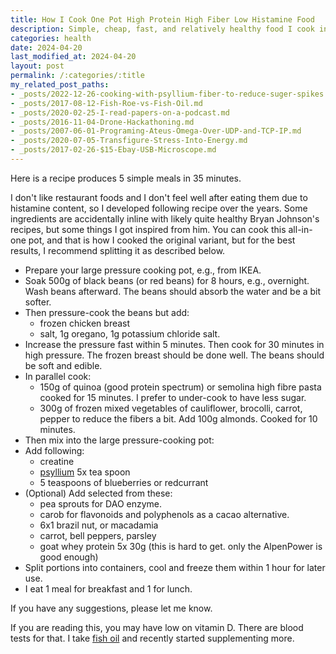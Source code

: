 ```yaml
---
title: How I Cook One Pot High Protein High Fiber Low Histamine Food
description: Simple, cheap, fast, and relatively healthy food I cook in 35 minutes.
categories: health
date: 2024-04-20
last_modified_at: 2024-04-20
layout: post
permalink: /:categories/:title
my_related_post_paths:
- _posts/2022-12-26-cooking-with-psyllium-fiber-to-reduce-suger-spikes.md
- _posts/2017-08-12-Fish-Roe-vs-Fish-Oil.md
- _posts/2020-02-25-I-read-papers-on-a-podcast.md
- _posts/2016-11-04-Drone-Hackathoning.md
- _posts/2007-06-01-Programing-Ateus-Omega-Over-UDP-and-TCP-IP.md
- _posts/2020-07-05-Transfigure-Stress-Into-Energy.md
- _posts/2017-02-26-$15-Ebay-USB-Microscope.md
---
```


Here is a recipe produces 5 simple meals in 35 minutes.

I don't like restaurant foods and I don't feel well after eating them due to histamine content, 
so I developed following recipe over the years.
Some ingredients are accidentally inline with likely quite healthy Bryan Johnson's recipes, but some things I got inspired from him.
You can cook this all-in-one pot, and that is how I cooked the original variant, but for the best results, I recommend splitting it as described below.

- Prepare your large pressure cooking pot, e.g., from IKEA.
- Soak 500g of black beans (or red beans) for 8 hours, e.g., overnight. Wash beans afterward. The beans should absorb the water and be a bit softer.
- Then pressure-cook the beans but add:
  - frozen chicken breast
  - salt, 1g oregano, 1g potassium chloride salt.
- Increase the pressure fast within 5 minutes. Then cook for 30 minutes in high pressure. The frozen breast should be done well. The beans should be soft and edible.
- In parallel cook:
	- 150g of quinoa (good protein spectrum) or semolina high fibre pasta cooked for 15 minutes. I prefer to under-cook to have less sugar.
	- 300g of frozen mixed vegetables of cauliflower, brocolli, carrot, pepper to reduce the fibers a bit. Add 100g almonds. Cooked for 10 minutes.
- Then mix into the large pressure-cooking pot:
- Add following:
  - creatine
  - [psyllium](/health/cooking-with-psyllium-fiber-to-reduce-suger-spikes) 5x tea spoon
  - 5 teaspoons of blueberries or redcurrant
- (Optional) Add selected from these:
	- pea sprouts for DAO enzyme.
	- carob for flavonoids and polyphenols as a cacao alternative.
	- 6x1 brazil nut, or macadamia
	- carrot, bell peppers, parsley
	- goat whey protein 5x 30g (this is hard to get. only the AlpenPower is good enough)
- Split portions into containers, cool and freeze them within 1 hour for later use.
- I eat 1 meal for breakfast and 1 for lunch.

If you have any suggestions, please let me know.

If you are reading this, you may have low on vitamin D. There are blood tests for that. I take [fish oil](/health/Fish-Roe-vs-Fish-Oil) and recently started supplementing more.